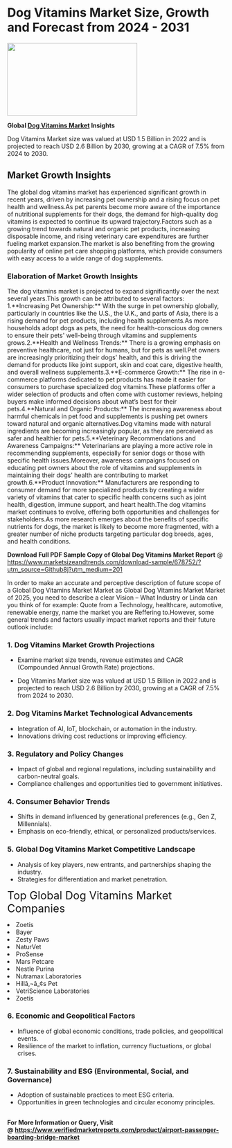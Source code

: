 <H1>Dog Vitamins Market Size, Growth and Forecast from 2024 - 2031</H1><img class="aligncenter size-medium wp-image-584254" src="https://thirdeyenews.in/wp-content/uploads/2024/09/Global-Market-Research-300x168.jpeg" alt="" width="300" height="168" /><p><strong>Global&nbsp;<a href="https://www.marketsizeandtrends.com/download-sample/678752/?utm_source=Github8j?utm_medium=201">Dog Vitamins Market</a> Insights</strong></p><p>Dog Vitamins Market size was valued at USD 1.5 Billion in 2022 and is projected to reach USD 2.6 Billion by 2030, growing at a CAGR of 7.5% from 2024 to 2030.</p><p><h2>Market Growth Insights</h2> The global dog vitamins market has experienced significant growth in recent years, driven by increasing pet ownership and a rising focus on pet health and wellness.As pet parents become more aware of the importance of nutritional supplements for their dogs, the demand for high-quality dog vitamins is expected to continue its upward trajectory.Factors such as a growing trend towards natural and organic pet products, increasing disposable income, and rising veterinary care expenditures are further fueling market expansion.The market is also benefiting from the growing popularity of online pet care shopping platforms, which provide consumers with easy access to a wide range of dog supplements. <h3>Elaboration of Market Growth Insights</h3> The dog vitamins market is projected to expand significantly over the next several years.This growth can be attributed to several factors: 1.**Increasing Pet Ownership:** With the surge in pet ownership globally, particularly in countries like the U.S., the U.K., and parts of Asia, there is a rising demand for pet products, including health supplements.As more households adopt dogs as pets, the need for health-conscious dog owners to ensure their pets' well-being through vitamins and supplements grows.2.**Health and Wellness Trends:** There is a growing emphasis on preventive healthcare, not just for humans, but for pets as well.Pet owners are increasingly prioritizing their dogs' health, and this is driving the demand for products like joint support, skin and coat care, digestive health, and overall wellness supplements.3.**E-commerce Growth:** The rise in e-commerce platforms dedicated to pet products has made it easier for consumers to purchase specialized dog vitamins.These platforms offer a wider selection of products and often come with customer reviews, helping buyers make informed decisions about what’s best for their pets.4.**Natural and Organic Products:** The increasing awareness about harmful chemicals in pet food and supplements is pushing pet owners toward natural and organic alternatives.Dog vitamins made with natural ingredients are becoming increasingly popular, as they are perceived as safer and healthier for pets.5.**Veterinary Recommendations and Awareness Campaigns:** Veterinarians are playing a more active role in recommending supplements, especially for senior dogs or those with specific health issues.Moreover, awareness campaigns focused on educating pet owners about the role of vitamins and supplements in maintaining their dogs' health are contributing to market growth.6.**Product Innovation:** Manufacturers are responding to consumer demand for more specialized products by creating a wider variety of vitamins that cater to specific health concerns such as joint health, digestion, immune support, and heart health.The dog vitamins market continues to evolve, offering both opportunities and challenges for stakeholders.As more research emerges about the benefits of specific nutrients for dogs, the market is likely to become more fragmented, with a greater number of niche products targeting particular dog breeds, ages, and health conditions.</p><p><span class=""><strong>Download Full PDF Sample Copy of Global Dog Vitamins Market Report</strong> @ <a href="https://www.marketsizeandtrends.com/download-sample/678752/?utm_source=Github8j?utm_medium=201" target="_blank">https://www.marketsizeandtrends.com/download-sample/678752/?utm_source=Github8j?utm_medium=201</a></span></p><p>In order to make an accurate and perceptive description of future scope of a Global&nbsp;Dog Vitamins Market Market as Global&nbsp;Dog Vitamins Market Market of 2025, you need to describe a clear Vision &ndash; What Industry or Linda can you think of for example: Quote from a Technology, healthcare, automotive, renewable energy, name the market you are Reffering to.However, some general trends and factors usually impact market reports and their future outlook include:</p><h3>1.&nbsp;<strong>Dog Vitamins Market Growth Projections</strong></h3><ul><li>Examine market size trends, revenue estimates and CAGR (Compounded Annual Growth Rate) projections.</li><li><p>Dog Vitamins Market size was valued at USD 1.5 Billion in 2022 and is projected to reach USD 2.6 Billion by 2030, growing at a CAGR of 7.5% from 2024 to 2030.</p></li></ul><h3>2.&nbsp;<strong>Dog Vitamins Market Technological Advancements</strong></h3><ul><li>Integration of AI, IoT, blockchain, or automation in the industry.</li><li>Innovations driving cost reductions or improving efficiency.</li></ul><h3>3.&nbsp;<strong>Regulatory and Policy Changes</strong></h3><ul><li>Impact of global and regional regulations, including sustainability and carbon-neutral goals.</li><li>Compliance challenges and opportunities tied to government initiatives.</li></ul><h3>4.&nbsp;<strong>Consumer Behavior Trends</strong></h3><ul><li>Shifts in demand influenced by generational preferences (e.g., Gen Z, Millennials).</li><li>Emphasis on eco-friendly, ethical, or personalized products/services.</li></ul><h3>5.&nbsp;<strong>Global Dog Vitamins Market Competitive Landscape</strong></h3><ul><li>Analysis of key players, new entrants, and partnerships shaping the industry.</li><li>Strategies for differentiation and market penetration.</li></ul><p data-pm-slice="1 1 []"><span style="color: inherit; font-family: inherit; font-size: 25px;">Top Global Dog Vitamins Market Companies</span></p><div class="" data-test-id=""><p><li>Zoetis</li><li> Bayer</li><li> Zesty Paws</li><li> NaturVet</li><li> ProSense</li><li> Mars Petcare</li><li> Nestle Purina</li><li> Nutramax Laboratories</li><li> Hillâ‚¬â„¢s Pet</li><li> VetriScience Laboratories</li><li> Zoetis</li></p></div><h3>6.&nbsp;<strong>Economic and Geopolitical Factors</strong></h3><ul><li>Influence of global economic conditions, trade policies, and geopolitical events.</li><li>Resilience of the market to inflation, currency fluctuations, or global crises.</li></ul><h3>7.&nbsp;<strong>Sustainability and ESG (Environmental, Social, and Governance)</strong></h3><ul><li>Adoption of sustainable practices to meet ESG criteria.</li><li>Opportunities in green technologies and circular economy principles.</li></ul><h2><strong style="font-size: 14px;">For More Information or Query, Visit @&nbsp;</strong><a style="background-color: #ffffff; font-size: 14px;" href="https://www.marketsizeandtrends.com/report/dog-vitamins-market/" target="_blank">https://www.verifiedmarketreports.com/product/airport-passenger-boarding-bridge-market</a></h2>